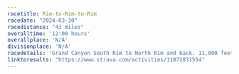 ```yaml
---
racetitle: Rim-to-Rim-to-Rim
racedate: "2024-03-30"
racedistance: "43 miles"
overalltime: '12:00 hours'
overallplace: 'N/A'
divisionplace: 'N/A'
racedetails: 'Grand Canyon South Rim to North Rim and back. 11,000 feet of elevation'
linktoresults: "https://www.strava.com/activities/11072831554"
---
```


